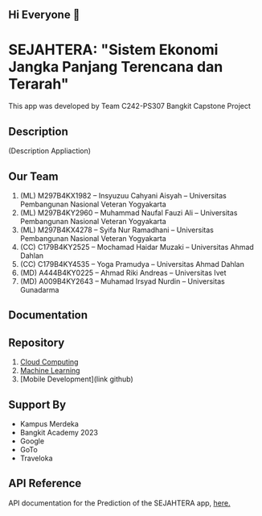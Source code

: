 ## Hi Everyone 👋

# SEJAHTERA: "Sistem Ekonomi Jangka Panjang Terencana dan Terarah"

This app was developed by Team C242-PS307 Bangkit Capstone Project

## Description

(Description Appliaction)

## Our Team

1. (ML) M297B4KX1982 – Insyuzuu Cahyani Aisyah – Universitas Pembangunan Nasional Veteran Yogyakarta
2. (ML) M297B4KY2960 – Muhammad Naufal Fauzi Ali – Universitas Pembangunan Nasional Veteran Yogyakarta
3. (ML) M297B4KX4278 – Syifa Nur Ramadhani – Universitas Pembangunan Nasional Veteran Yogyakarta
4. (CC) C179B4KY2525 – Mochamad Haidar Muzaki – Universitas Ahmad Dahlan
5. (CC) C179B4KY4535 – Yoga Pramudya – Universitas Ahmad Dahlan
6. (MD) A444B4KY0225 – Ahmad Riki Andreas – Universitas Ivet
7. (MD) A009B4KY2643 – Muhamad Irsyad Nurdin – Universitas Gunadarma

## Documentation


## Repository

1. [Cloud Computing](https://github.com/MuhIrsyadddd/Capstone-Team-Bangkit-Project-SEJAHTERA/tree/main/Cloud%20Computing)
2. [Machine Learning](https://github.com/MuhIrsyadddd/Capstone-Team-Bangkit-Project-SEJAHTERA/tree/main/Machine%20Learning)
3. [Mobile Development](link github)

## Support By
- Kampus Merdeka
- Bangkit Academy 2023
- Google
- GoTo
- Traveloka

## API Reference
API documentation for the Prediction of the SEJAHTERA app, [here.](https://github.com/MuhIrsyadddd/Capstone-Team-Bangkit-Project-SEJAHTERA/blob/main/Cloud%20Computing/Documentation.md)
